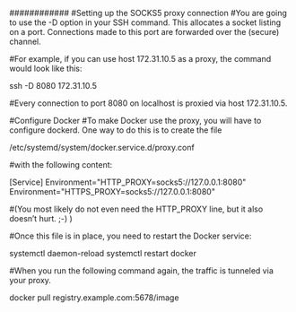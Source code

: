 ############
#Setting up the SOCKS5 proxy connection
#You are going to use the -D option in your SSH command. This allocates a socket listing on a port. Connections made to this port are forwarded over the (secure) channel.

#For example, if you can use host 172.31.10.5 as a proxy, the command would look like this:

ssh -D 8080 172.31.10.5

#Every connection to port 8080 on localhost is proxied via host 172.31.10.5.

#Configure Docker
#To make Docker use the proxy, you will have to configure dockerd. One way to do this is to create the file 

/etc/systemd/system/docker.service.d/proxy.conf 

#with the following content:

[Service]
Environment="HTTP_PROXY=socks5://127.0.0.1:8080"
Environment="HTTPS_PROXY=socks5://127.0.0.1:8080"

#(You most likely do not even need the HTTP_PROXY line, but it also doesn’t hurt. ;-) )

#Once this file is in place, you need to restart the Docker service:

systemctl daemon-reload
systemctl restart docker

#When you run the following command again, the traffic is tunneled via your proxy.

docker pull registry.example.com:5678/image
